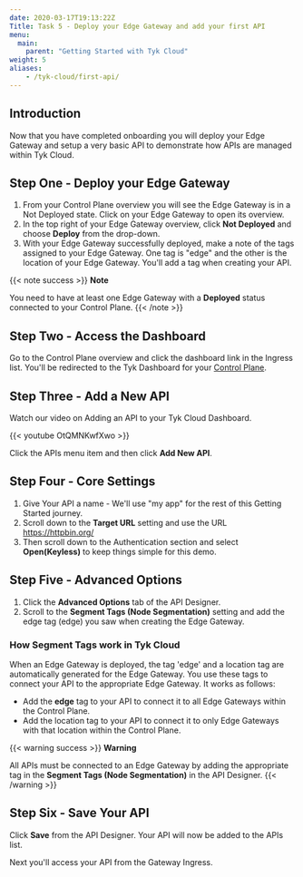 ```yaml
---
date: 2020-03-17T19:13:22Z
Title: Task 5 - Deploy your Edge Gateway and add your first API
menu:
  main:
    parent: "Getting Started with Tyk Cloud"
weight: 5
aliases:
    - /tyk-cloud/first-api/
---
```


## Introduction

Now that you have completed onboarding you will deploy your Edge Gateway and setup a very basic API to demonstrate how APIs are managed within Tyk Cloud.

## Step One - Deploy your Edge Gateway
1. From your Control Plane overview you will see the Edge Gateway is in a Not Deployed state. Click on your Edge Gateway to open its overview.
2. In the top right of your Edge Gateway overview, click **Not Deployed** and choose **Deploy** from the drop-down.
3. With your Edge Gateway successfully deployed, make a note of the tags assigned to your Edge Gateway. One tag is "edge" and the other is the location of your Edge Gateway. You'll add a tag when creating your API.

{{< note success >}}
**Note**
  
You need to have at least one Edge Gateway with a **Deployed** status connected to your Control Plane. 
{{< /note >}}

## Step Two - Access the Dashboard

Go to the Control Plane overview and click the dashboard link in the Ingress list. You'll be redirected to the Tyk Dashboard for your [Control Plane](/docs/tyk-cloud/troubleshooting-support/glossary/#control-plane).

## Step Three - Add a New API

Watch our video on Adding an API to your Tyk Cloud Dashboard.

{{< youtube OtQMNKwfXwo >}}

Click the APIs menu item and then click **Add New API**.

## Step Four - Core Settings

1. Give Your API a name - We'll use "my app" for the rest of this Getting Started journey.
2. Scroll down to the **Target URL** setting and use the URL https://httpbin.org/
3. Then scroll down to the Authentication section and select **Open(Keyless)** to keep things simple for this demo.

## Step Five - Advanced Options

1. Click the **Advanced Options** tab of the API Designer.
2. Scroll to the **Segment Tags (Node Segmentation)** setting and add the edge tag (edge) you saw when creating the Edge Gateway.

### How Segment Tags work in Tyk Cloud

When an Edge Gateway is deployed, the tag 'edge' and a location tag are automatically generated for the Edge Gateway. You use these tags to connect your API to the appropriate Edge Gateway. It works as follows:

* Add the **edge** tag to your API to connect it to all Edge Gateways within the Control Plane.
* Add the location tag to your API to connect it to only Edge Gateways with that location within the Control Plane.

{{< warning success >}}
**Warning**
  
All APIs must be connected to an Edge Gateway by adding the appropriate tag in the **Segment Tags (Node Segmentation)** in the API Designer.
{{< /warning >}}

## Step Six - Save Your API

Click **Save** from the API Designer. Your API will now be added to the APIs list.

Next you'll access your API from the Gateway Ingress.
